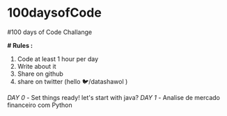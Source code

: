 # 100daysofCode
#100 days of Code Challange


**# Rules :**
1. Code at least 1 hour per day
2. Write about it
3. Share on github
4. share on twitter (hello 🐦/datashawol ) 

*DAY 0* - Set things ready! let's start with java?
*DAY 1* - Analise de mercado financeiro com Python
